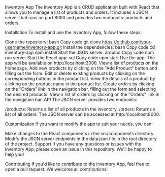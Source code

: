 Inventory App
The Inventory App is a CRUD application built with React that allows you to manage a list of products and orders. It includes a JSON server that runs on port 8000 and provides two endpoints: products and orders.

Installation
To install and use the Inventory App, follow these steps:

Clone the repository:
bash
Copy code
git clone https://github.com/your-username/inventory-app.git
Install the dependencies:
bash
Copy code
cd inventory-app
npm install
Start the JSON server:
arduino
Copy code
npm run server
Start the React app:
sql
Copy code
npm start
Use the app:
The app will be available on http://localhost:3000.
View a list of products on the homepage.
Add new products by clicking on the "Add Product" button and filling out the form.
Edit or delete existing products by clicking on the corresponding buttons in the product list.
View the details of a product by clicking on the product name in the product list.
Create orders by clicking on the "Orders" link in the navigation bar, filling out the form and selecting the desired products.
View a list of orders by clicking on the "Orders" link in the navigation bar.
API
The JSON server provides two endpoints:

/products: Returns a list of all products in the inventory.
/orders: Returns a list of all orders.
The JSON server can be accessed at http://localhost:8000.

Customization
If you want to modify the app to suit your needs, you can:

Make changes to the React components in the src/components directory.
Modify the JSON server endpoints in the data.json file in the root directory of the project.
Support
If you have any questions or issues with the Inventory App, please open an issue in this repository. We'll be happy to help you!

Contributing
If you'd like to contribute to the Inventory App, feel free to open a pull request. We welcome all contributions!
